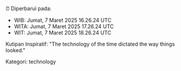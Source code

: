 ⏰ Diperbarui pada:
- WIB: Jumat, 7 Maret 2025 16.26.24 UTC
- WITA: Jumat, 7 Maret 2025 17.26.24 UTC
- WIT: Jumat, 7 Maret 2025 18.26.24 UTC

Kutipan Inspiratif:
"The technology of the time dictated the way things looked."


Kategori: technology

